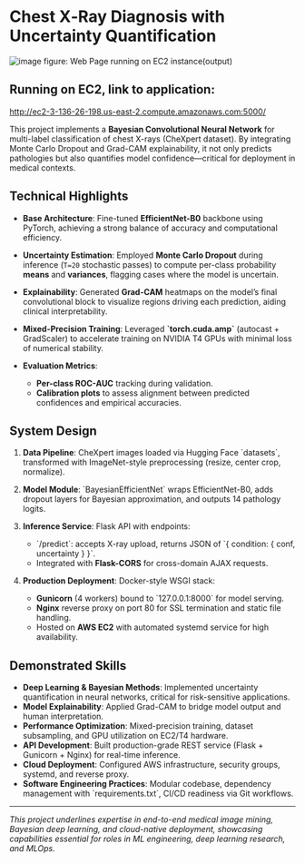 # Chest X‑Ray Diagnosis with Uncertainty Quantification

![image](https://github.com/user-attachments/assets/d0882c99-196d-4ba3-9e0e-efe306fd81a6)
figure: Web Page running on EC2 instance(output)


## Running on EC2, link to application: 
http://ec2-3-136-26-198.us-east-2.compute.amazonaws.com:5000/

This project implements a **Bayesian Convolutional Neural Network** for multi-label classification of chest X-rays (CheXpert dataset). By integrating Monte Carlo Dropout and Grad-CAM explainability, it not only predicts pathologies but also quantifies model confidence—critical for deployment in medical contexts.

## Technical Highlights

* **Base Architecture**: Fine-tuned **EfficientNet-B0** backbone using PyTorch, achieving a strong balance of accuracy and computational efficiency.
* **Uncertainty Estimation**: Employed **Monte Carlo Dropout** during inference (`T=20` stochastic passes) to compute per-class probability **means** and **variances**, flagging cases where the model is uncertain.
* **Explainability**: Generated **Grad-CAM** heatmaps on the model’s final convolutional block to visualize regions driving each prediction, aiding clinical interpretability.
* **Mixed-Precision Training**: Leveraged **\`torch.cuda.amp\`** (autocast + GradScaler) to accelerate training on NVIDIA T4 GPUs with minimal loss of numerical stability.
* **Evaluation Metrics**:

  * **Per-class ROC-AUC** tracking during validation.
  * **Calibration plots** to assess alignment between predicted confidences and empirical accuracies.

## System Design

1. **Data Pipeline**: CheXpert images loaded via Hugging Face \`datasets\`, transformed with ImageNet-style preprocessing (resize, center crop, normalize).  
2. **Model Module**: \`BayesianEfficientNet\` wraps EfficientNet-B0, adds dropout layers for Bayesian approximation, and outputs 14 pathology logits.  
3. **Inference Service**: Flask API with endpoints:

   * \`/predict\`: accepts X-ray upload, returns JSON of \`{ condition: { conf, uncertainty } }\`.  
   * Integrated with **Flask-CORS** for cross-domain AJAX requests.  
4. **Production Deployment**: Docker-style WSGI stack:

   * **Gunicorn** (4 workers) bound to \`127.0.0.1:8000\` for model serving.  
   * **Nginx** reverse proxy on port 80 for SSL termination and static file handling.  
   * Hosted on **AWS EC2** with automated systemd service for high availability.

## Demonstrated Skills

* **Deep Learning & Bayesian Methods**: Implemented uncertainty quantification in neural networks, critical for risk-sensitive applications.  
* **Model Explainability**: Applied Grad-CAM to bridge model output and human interpretation.  
* **Performance Optimization**: Mixed-precision training, dataset subsampling, and GPU utilization on EC2/T4 hardware.  
* **API Development**: Built production-grade REST service (Flask + Gunicorn + Nginx) for real-time inference.  
* **Cloud Deployment**: Configured AWS infrastructure, security groups, systemd, and reverse proxy.  
* **Software Engineering Practices**: Modular codebase, dependency management with \`requirements.txt\`, CI/CD readiness via Git workflows.

---

*This project underlines expertise in end-to-end medical image mining, Bayesian deep learning, and cloud-native deployment, showcasing capabilities essential for roles in ML engineering, deep learning research, and MLOps.*
